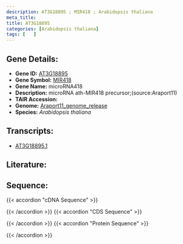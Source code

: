 ```yaml
---
description: AT3G18895 ; MIR418 ; Arabidopsis thaliana
meta_title:
title: AT3G18895
categories: [Arabidopsis thaliana]
tags: [   ]
---
```


## Gene Details:
- **Gene ID:** [AT3G18895](https://www.arabidopsis.org/locus?name=AT3G18895)
- **Gene Symbol:** <u>MIR418</u>
- **Gene Name:** microRNA418
- **Description:**   microRNA ath-MIR418 precursor;(source:Araport11)
- **TAIR Accession:** 
- **Genome:** [Araport11_genome_release](https://www.arabidopsis.org/download/list?dir=Genes%2FAraport11_genome_release)
- **Species:** *Arabidopsis thaliana*

## Transcripts:
   -  [AT3G18895.1](https://www.arabidopsis.org/gene?name=AT3G18895.1)
## Literature:
## Sequence:
{{< accordion "cDNA Sequence" >}}

{{< /accordion >}}
{{< accordion "CDS Sequence" >}}

{{< /accordion >}}
{{< accordion "Protein Sequence" >}}

{{< /accordion >}}
